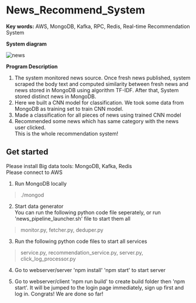 # News_Recommend_System
**Key words:** AWS, MongoDB, Kafka, RPC, Redis, Real-time Recommendation System

**System diagram**

![news](https://github.com/XinxinTang/News_Recommendation_System-AWS/blob/master/Images/Screen%20Shot%202018-04-05%20at%203.10.50%20PM.png)

**Program Description** <br>
1. The system monitored news source. Once fresh news published, system scraped the body text and computed similarity between fresh news and news stored in MongoDB using algorithm TF-IDF. After that, System stored distinct news in MongoDB. <br>
2. Here we built a CNN model for classification. We took some data from MongoDB as training set to train CNN model. 
3. Made a classification for all pieces of news using trained CNN model
4. Recommended some news which has same category with the news user clicked. <br>
This is the whole recommendation system! 

## Get started <br>
Please install Big data tools: MongoDB, Kafka, Redis <br>
Please connect to AWS

1. Run MongoDB locally <br>
>./mongod <br>
2. Start data generator <br>
You can run the following python code file seperately, or run 'news_pipeline_launcher.sh' file to start them all <br>
> monitor.py, fetcher.py, deduper.py

3. Run the following python code files to start all services <br>
>service.py, recommendation_service.py, server.py, click_log_processor.py

4. Go to webserver/server 'npm install'  'npm start' to start server <br>

5. Go to webserver/client 'npm run build' to create build folder then 'npm start'. It will be jumped to the login page immediately, sign up first and log in. Congrats! We are done so far! <br>


